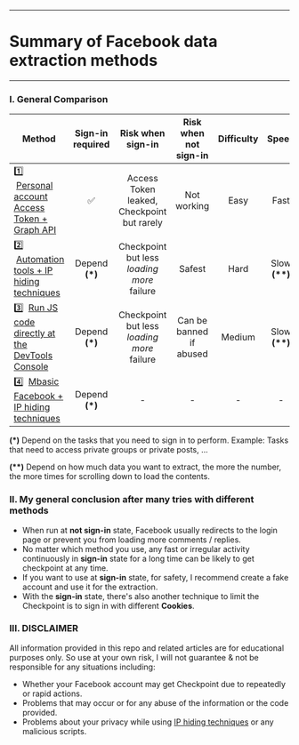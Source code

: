 <div id="top"></div>

---
# Summary of Facebook data extraction methods
---

### I. General Comparison 

| Method                                                                                                                                                                                        | Sign-in required | Risk when sign-in                          | Risk when not sign-in   | Difficulty | Speed            |
| --------------------------------------------------------------------------------------------------------------------------------------------------------------------------------------------- | :--------------: | :----------------------------------------: | :---------------------: | :--------: | :--------------: |
| 1️⃣ &nbsp;[Personal account Access Token + Graph API](https://github.com/18520339/facebook-data-extraction/tree/master/1%20-%20Personal%20account%20Access%20Token%20with%20Graph%20API)      | ✅               | Access Token leaked, Checkpoint but rarely | Not working             | Easy       | Fast             | 
| 2️⃣ &nbsp;[Automation tools + IP hiding techniques](https://github.com/18520339/facebook-data-extraction/tree/master/2%20-%20Automation%20tools%20with%20IP%20hiding%20techniques)            | Depend **(\*)**  | Checkpoint but less *loading more* failure | Safest                  | Hard       | Slow **(\**)**   |
| 3️⃣ &nbsp;[Run JS code directly at the DevTools Console](https://github.com/18520339/facebook-data-extraction/tree/master/3%20-%20Run%20JS%20code%20directly%20at%20the%20DevTools%20Console) | Depend **(\*)**  | Checkpoint but less *loading more* failure | Can be banned if abused | Medium     | Slow **(\**)**   |
| 4️⃣ &nbsp;[Mbasic Facebook + IP hiding techniques](https://github.com/18520339/facebook-data-extraction/tree/master/4%20-%20Mbasic%20Facebook%20+%20IP%20hiding%20techniques)                 | Depend **(\*)**  | -                                          | -                       | -          | -                |

**(\*)** Depend on the tasks that you need to sign in to perform. Example: Tasks that need to access private groups or private posts, ... 
  
**(\**)** Depend on how much data you want to extract, the more the number, the more times for scrolling down to load the contents.

### II. My general conclusion after many tries with different methods

- When run at **not sign-in** state, Facebook usually redirects to the login page or prevent you from loading more comments / replies.
- No matter which method you use, any fast or irregular activity continuously in **sign-in** state for a long time can be likely to get checkpoint at any time. 
- If you want to use at **sign-in** state, for safety, I recommend create a fake account and use it for the extraction.
- With the **sign-in** state, there's also another technique to limit the Checkpoint is to sign in with different **Cookies**.

### III. DISCLAIMER

All information provided in this repo and related articles are for educational purposes only. So use at your own risk, I will not guarantee & not be responsible for any situations including:
- Whether your Facebook account may get Checkpoint due to repeatedly or rapid actions. 
- Problems that may occur or for any abuse of the information or the code provided.
- Problems about your privacy while using [IP hiding techniques](#ii-ip-hiding-techniques) or any malicious scripts.